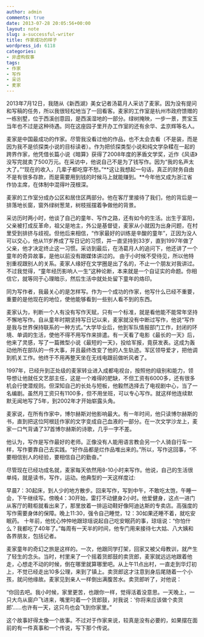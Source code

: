 ```yaml
---
author: admin
comments: true
date: 2013-07-28 20:05:56+00:00
layout: note
slug: a-successful-writer
title: 作家成功的样子
wordpress_id: 6118
categories:
- 非虚构叙事
tags:
- 作家
- 写作
- 采访
- 麦家
---
```


2013年7月12日，我随从《新西湖》美女记者汤葛月人采访了麦家。因为没有提问和写稿的任务，所以我很轻松地当了一回看客。麦家的工作室是杭州市政府馈赠的一栋别墅，位于西溪创意园，是西溪湿地的一部分。绿树掩映，一步一景，贾宝玉当年也不过是这种待遇。同在这座园子里开办工作室的还有余华、孟京辉等名人。

麦家是中国最成功的作家。尽管我没看过他的作品，也不太会去看（不是装，而是因为我不是侦探类小说的目标读者）。作为把侦探类型小说和纯文学杂糅在一起的跨界作家，他凭借长篇小说《暗算》获得了2008年度的茅盾文学奖，近作《风语》没写完就卖了500万元。在采访中，他说自己不是为了钱写作。因为“我的名声太大了。”“现在的收入，几辈子都吃穿不愁。”**这让我想起一句话，真正的财务自由不是有很多存款，而是需要用到钱的时候马上就能赚到。**今年他又成为浙江省作协主席，在体制中混得叶茂根深。

麦家的工作室分成办公区和居住区两部分。他在客厅里接待了我们，他的背后是一排落地长窗，窗外绿树葱茏，树枝摇摆着争做他的背景。

采访历时两小时，他谈了自己的童年、写作之路，还有如今的生活。出生于富阳，父亲被打成反革命，祖父是地主，外公是基督徒，麦家从小就因为出身问题，在村里受到排挤与歧视。但他后来相信，“作家最好的训练是辛酸的童年”，正因为没人可以交心，他从11岁养成了写日记的习惯，并一直坚持到33岁，直到1997年做了父亲，他才决定终止这一习惯。采访到最后，在汤葛月人的追问下，他还讲了一个童年的奇异故事，是他以前没有跟媒体讲过的。 由于小时候不受待见，所以他特别重视跟别人的关系。麦家人缘好在文学圈是出了名的，不止一个朋友对我讲过。 不过我觉得，“童年经历影响人一生”这种论断，本来就是一个自证实的命题。你相信它，就等同于心理暗示，然后生活中就处处留下童年的烙印。

同为写作者，我最关心的是怎样写。作为一个成功的作家，他写什么已经不重要，重要的是他现在的地位，使他能够看到一些别人看不到的东西。

麦家认为，判断一个人有没有写作天赋，只有一个标准，就是看他能不能常年坚持不懈地写作。自从童年时期坚持写日记以来，麦家就没有中断过写作，他说“写作是我与世界保持联系的一种方式。”大学毕业后，他到军队情报部门工作，封闭的环境、单调的生活，使他不得不用写作来排遣。有一天看了电影《最长的一天》后，他来了灵感，写了一篇微型小说《最短的一天》，投给军报，竟获发表。这成为轰动他所在部队的一件大事，并且最终改变了他的人生轨迹。军区领导爱才，把他调到机关工作。他终于不用再整天坐在无线电跟前做听风者了。

1997年，已经升到正处级的麦家转业进入成都电视台，按照他的级别和能力，领导想让他就任文艺部主任，这是一个难得的肥缺，不但工资有6000多，还有很多机会行使潜规则。但深知自己的长处与短板，他毅然选择去了电视剧中心，当了一名编剧。虽然月工资只有1100多，但不用坐班，可以专心写作。就这样他连续默默无闻地写了5年，到2002年才开始崭露头角。

麦家说，在所有作家中，博尔赫斯对他影响最大。有一年时间，他只读博尔赫斯的书，直到把这位阿根廷作家的文字变成自己血液的一部分。在一次文学沙龙上，麦家一口气背诵了37首博尔赫斯的诗歌，几乎一字不差。

他认为，写作是写作最好的老师。正像没有人能用语言教会另一个人骑自行车一样，写作要靠自己去实践。“好作品都是烂作品堆出来的。”所以，写作这回事，“不要相信别人的经验，要相信自己的勤奋。”

尽管现在已经功成名就，麦家每天依然用8-10小时来写作。他说，自己的生活很单纯，就是读书，写作，运动。他典型的一天这样度过:

早晨7：30起床，到人少的地方散步。回来写作，写到中午，不敢吃太饱，午睡一会，下午继续写。傍晚4：30开始，雷打不动健身2小时。他爱健身，这点一进门从客厅的鞋柜就看出来了，那里放着一排运动鞋好像阿迪达斯的专卖店。高强度的写作需要身体的保障。晚上11:30，强令自己睡觉，12：30如果还睡不着，就吃安眠药。 十年前，他忧心忡忡地跟琼瑶说起自己吃安眠药的事，琼瑶说：“你怕什么？我都吃了40年了。”每周有一天半的时间，他专门用来接待七大姑、八大姨和各界朋友，包括记者。

麦家童年的奇幻之旅是这样的。一次，他跟同学打架，回家又被父母教训，就产生了轻生的念头。当时，村里来了一个摇着货郎鼓的卖货郎，麦家就远远地跟着他走，心想走不动的时候，倒在哪里就算哪里吧。从上午11点出村，一直走到华灯初上，不觉已经走出10多公理，来到了镇上。卖货郎这才注意到身后尾随着一个小孩，就问他缘故。麦家见到亲人一样倒出满腹苦水。卖货郎听了，对他说：

“你回去吧。我小时候，家里更苦，也跟你一样，觉得活着没意思。一天晚上，一只大鸟从窗户飞进来，嘴里叼着一个货郎鼓，对我说：’你将来应该做个卖货郎’……也许有一天，这只鸟也会飞到你家里。”

这个故事好得太像一个故事。不过对于作家来说，较真是没有必要的，如果摆在面前的有一件真事和一个传说，写下那个传说。

